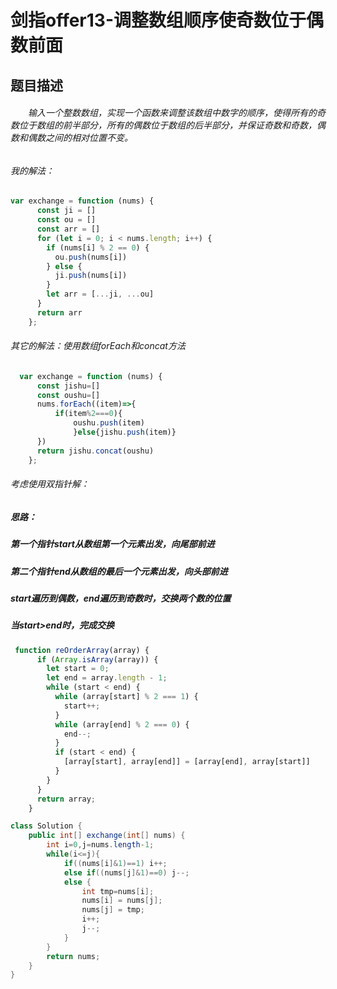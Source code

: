

# 剑指offer13-调整数组顺序使奇数位于偶数前面



## 题目描述

######   输入一个整数数组，实现一个函数来调整该数组中数字的顺序，使得所有的奇数位于数组的前半部分，所有的偶数位于数组的后半部分，并保证奇数和奇数，偶数和偶数之间的相对位置不变。

###### 我的解法：

```javascript
var exchange = function (nums) {
      const ji = []
      const ou = []
      const arr = []
      for (let i = 0; i < nums.length; i++) {
        if (nums[i] % 2 == 0) {
          ou.push(nums[i])
        } else {
          ji.push(nums[i])
        }
        let arr = [...ji, ...ou]
      }
      return arr
    };
```

###### 其它的解法：使用数组forEach和concat方法

```javascript
  var exchange = function (nums) {
      const jishu=[]
      const oushu=[]
      nums.forEach((item)=>{
          if(item%2===0){
              oushu.push(item)
              }else{jishu.push(item)}
      })
      return jishu.concat(oushu)
    };
```

###### 考虑使用双指针解：

##### 思路：

##### 第一个指针start从数组第一个元素出发，向尾部前进

##### 第二个指针end从数组的最后一个元素出发，向头部前进

##### start遍历到偶数，end遍历到奇数时，交换两个数的位置

##### 当start>end时，完成交换

```javascript
 function reOrderArray(array) {
      if (Array.isArray(array)) {
        let start = 0;
        let end = array.length - 1;
        while (start < end) {
          while (array[start] % 2 === 1) {
            start++;
          }
          while (array[end] % 2 === 0) {
            end--;
          }
          if (start < end) {
            [array[start], array[end]] = [array[end], array[start]]
          }
        }
      }
      return array;
    }
```



```java
class Solution {
    public int[] exchange(int[] nums) {
        int i=0,j=nums.length-1;
        while(i<=j){
            if((nums[i]&1)==1) i++;
            else if((nums[j]&1)==0) j--;
            else {
                int tmp=nums[i];
                nums[i] = nums[j];
                nums[j] = tmp;
                i++;
                j--;
            }
        }
        return nums;
    }
}
```

